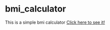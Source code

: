 # bmi_calculator
This is a simple bmi calculator
<a href="https://yalcinkurt89.github.io/bmi_calculator/">Click here to see it!</a>
